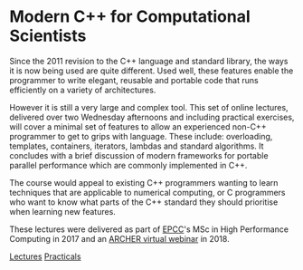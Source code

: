 # Modern C++ for Computational Scientists

Since the 2011 revision to the C++ language and standard library, the
ways it is now being used are quite different. Used well, these
features enable the programmer to write elegant, reusable and portable
code that runs efficiently on a variety of architectures.

However it is still a very large and complex tool. This set of online
lectures, delivered over two Wednesday afternoons and including
practical exercises, will cover a minimal set of features to allow an
experienced non-C++ programmer to get to grips with language. These
include: overloading, templates, containers, iterators, lambdas and
standard algorithms. It concludes with a brief discussion of modern
frameworks for portable parallel performance which are commonly
implemented in C++.

The course would appeal to existing C++ programmers wanting to learn
techniques that are applicable to numerical computing, or C
programmers who want to know what parts of the C++ standard they
should prioritise when learning new features.

These lectures were delivered as part of [EPCC](http://www.epcc.ed.ac.uk)'s MSc in High Performance Computing in 2017 and an [ARCHER virtual webinar](https://www.archer.ac.uk/training/virtual/) in 2018.

[Lectures](lectures/)
[Practicals](practicals/)
